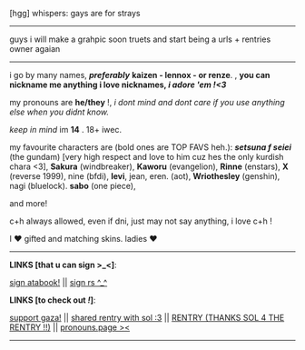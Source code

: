 [hgg] whispers: gays are for strays 

---

guys i will make a grahpic soon truets and start being a urls + rentries owner agaian

--- 

i go by many names, ***preferably*** **kaizen - lennox - or renze**.  , **you can nickname me anything i love nicknames, *i adore 'em !<3***

my pronouns are **he/they** !, *i dont mind and dont care if you use anything else when you didnt know.*

*keep in mind* im **14** . 18+ iwec.



my favourite characters are (bold ones are TOP FAVS heh.):
***setsuna f seiei*** (the gundam) [very high respect and love to him cuz hes the only kurdish chara <3],
**Sakura** (windbreaker),
**Kaworu** (evangelion),
**Rinne** (enstars),
**X** (reverse 1999),
nine (bfdi),
**levi**, jean, eren. (aot),
**Wriothesley** (genshin),
nagi (bluelock).
**sabo** (one piece),

and more!


c+h always allowed, even if dni, just may not say anything, i love c+h !

I ❤️ gifted and matching skins. ladies ❤️


---
**LINKS [that u can sign >_<]**:

 [sign atabook!](https://callmeyourangel.atabook.org/)
||
[sign rs ^_^](https://retrospring.net/@lennxoxp)

**LINKS [to check out *!*]**:

[support gaza!](https://rentry.co/hearts4gaza)
||
[shared rentry with sol :3](https://rentry.co/sharedbetweengays)
||
[RENTRY (THANKS SOL 4 THE RENTRY !!)](https://rentry.co/kai-angel)
||
[pronouns.page ><](https://en.pronouns.page/@angelz-kai)


---

